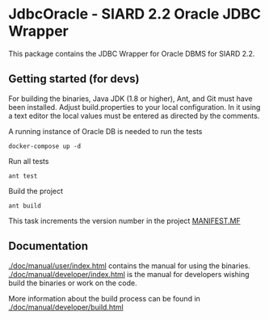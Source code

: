 # JdbcOracle - SIARD 2.2 Oracle JDBC Wrapper

This package contains the JDBC Wrapper for Oracle DBMS for SIARD 2.2.


## Getting started (for devs)
For building the binaries, Java JDK (1.8 or higher), Ant, and Git must
have been installed. Adjust build.properties to your local configuration. In it using a text editor the local values must be
entered as directed by the comments.

A running instance of Oracle DB is needed to run the tests

```shell
docker-compose up -d
```

Run all tests

```shell
ant test
```

Build the project

```shell
ant build
```

This task increments the version number in the project [MANIFEST.MF](./src/META-INF/MANIFEST.MF)


## Documentation
[./doc/manual/user/index.html](./doc/manual/user/index.html) contains the manual for using the binaries.
[./doc/manual/developer/index.html](./doc/manual/user/index.html) is the manual for developers wishing
build the binaries or work on the code.

More information about the build process can be found in
[./doc/manual/developer/build.html](./doc/manual/developer/build.html)